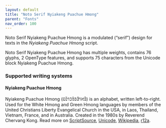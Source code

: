 ```yaml
---
layout: default
title: "Noto Serif Nyiakeng Puachue Hmong"
parent: "Fonts"
nav_order: 100
---
```

Noto Serif Nyiakeng Puachue Hmong is a modulated (“serif”) design for texts in the _Nyiakeng Puachue Hmong_ script. 

Noto Serif Nyiakeng Puachue Hmong has multiple weights, contains 76 glyphs, 2 OpenType features, and supports 75 characters from the Unicode block Nyiakeng Puachue Hmong.


### Supported writing systems


#### Nyiakeng Puachue Hmong

Nyiakeng Puachue Hmong (<span class='autonym'>𞄐𞄦𞄲𞄤𞄎𞄫𞄰𞄚𞄧𞄲𞄤𞄔𞄬𞄱‎</span>) is an alphabet, written left-to-right. Used for the White Hmong and Green Hmong languages by members of the United Christians Liberty Evangelical Church in the USA, in Laos, Thailand, Vietnam, France, and in Australia. Created in the 1980s by Reverend Chervang Kong. Read more on [ScriptSource](https://scriptsource.org/scr/Hmnp), [Unicode](https://www.unicode.org/versions/Unicode13.0.0/ch16.pdf#G81876), [Wikipedia](https://en.wikipedia.org/wiki/ISO_15924:Hmnp), [r12a](https://r12a.github.io/scripts/links?iso=Hmnp).

